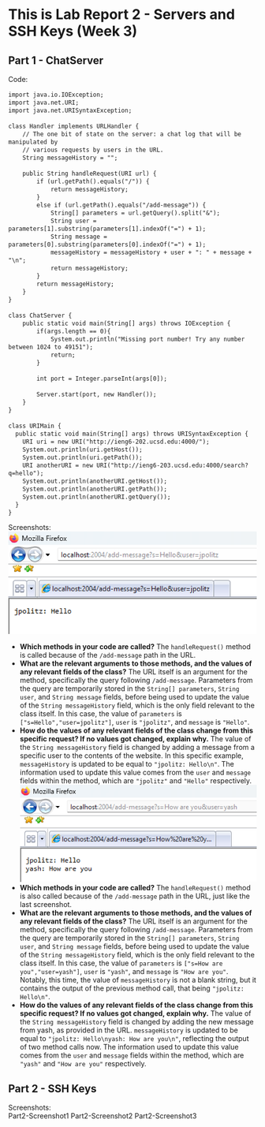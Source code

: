 # This is Lab Report 2 - Servers and SSH Keys (Week 3)

## Part 1 - ChatServer
Code: <br/>
```
import java.io.IOException;
import java.net.URI;
import java.net.URISyntaxException;

class Handler implements URLHandler {
    // The one bit of state on the server: a chat log that will be manipulated by
    // various requests by users in the URL.
    String messageHistory = "";

    public String handleRequest(URI url) {
        if (url.getPath().equals("/")) {
            return messageHistory;
        }
        else if (url.getPath().equals("/add-message")) {
            String[] parameters = url.getQuery().split("&");
            String user = parameters[1].substring(parameters[1].indexOf("=") + 1);
            String message = parameters[0].substring(parameters[0].indexOf("=") + 1);
            messageHistory = messageHistory + user + ": " + message + "\n";
            return messageHistory;
        }
        return messageHistory;
    }
}

class ChatServer {
    public static void main(String[] args) throws IOException {
        if(args.length == 0){
            System.out.println("Missing port number! Try any number between 1024 to 49151");
            return;
        }

        int port = Integer.parseInt(args[0]);

        Server.start(port, new Handler());
    }
}

class URIMain {
  public static void main(String[] args) throws URISyntaxException {
    URI uri = new URI("http://ieng6-202.ucsd.edu:4000/");
    System.out.println(uri.getHost());
    System.out.println(uri.getPath());
    URI anotherURI = new URI("http://ieng6-203.ucsd.edu:4000/search?q=hello");
    System.out.println(anotherURI.getHost());
    System.out.println(anotherURI.getPath());
    System.out.println(anotherURI.getQuery());
  }
}
```
Screenshots: <br/>
![Part1-Screenshot1](https://github.com/clockuru/cse15l-lab-reports/blob/main/lab3-Part1-Screenshot1.png?raw=true)<br/>
* **Which methods in your code are called?** The `handleRequest()` method is called because of the `/add-message` path in the URL.<br/>
* **What are the relevant arguments to those methods, and the values of any relevant fields of the class?** The URL itself is an argument for the method, specifically the query following `/add-message`.
Parameters from the query are temporarily stored in the `String[] parameters`, `String user`, and `String message` fields, before being used to update the value of the `String messageHistory` field, which is the
only field relevant to the class itself. In this case, the value of `parameters` is `["s=Hello","user=jpolitz"]`, `user` is `"jpolitz"`, and `message` is `"Hello"`.<br/>
* **How do the values of any relevant fields of the class change from this specific request? If no values got changed, explain why.** The value of the `String messageHistory` field is changed by adding a message
from a specific user to the contents of the website. In this specific example, `messageHistory` is updated to be equal to `"jpolitz: Hello\n"`. The information used to update this value comes from the `user` and
`message` fields within the method, which are `"jpolitz"` and `"Hello"` respectively.<br/>
![Part1-Screenshot2](https://github.com/clockuru/cse15l-lab-reports/blob/main/lab3-Part1-Screenshot2.png?raw=true)<br/>
* **Which methods in your code are called?** The `handleRequest()` method is also called because of the `/add-message` path in the URL, just like the last screenshot.<br/>
* **What are the relevant arguments to those methods, and the values of any relevant fields of the class?** The URL itself is an argument for the method, specifically the query following `/add-message`.
Parameters from the query are temporarily stored in the `String[] parameters`, `String user`, and `String message` fields, before being used to update the value of the `String messageHistory` field, which is the
only field relevant to the class itself. In this case, the value of `parameters` is `["s=How are you","user=yash"]`, `user` is `"yash"`, and `message` is `"How are you"`. Notably, this time, the value of
`messageHistory` is not a blank string, but it contains the output of the previous method call, that being `"jpolitz: Hello\n"`.<br/>
* **How do the values of any relevant fields of the class change from this specific request? If no values got changed, explain why.** The value of the `String messageHistory` field is changed by adding the new
message from yash, as provided in the URL. `messageHistory` is updated to be equal to `"jpolitz: Hello\nyash: How are you\n"`, reflecting the output of two method calls now. The information used to update this
value comes from the `user` and `message` fields within the method, which are `"yash"` and `"How are you"` respectively.<br/>
## Part 2 - SSH Keys
Screenshots: <br/>
Part2-Screenshot1
Part2-Screenshot2
Part2-Screenshot3
